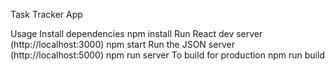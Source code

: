 Task Tracker App

Usage
Install dependencies
npm install
Run React dev server (http://localhost:3000)
npm start
Run the JSON server (http://localhost:5000)
npm run server
To build for production
npm run build
